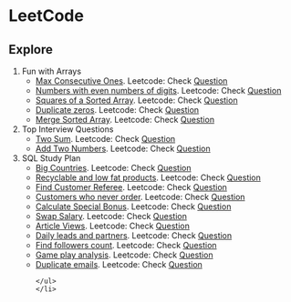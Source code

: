 # LeetCode


<h2>Explore </h2>

<ol>
	<li>Fun with Arrays
	<ul>
		<li><a href="Easy_485_max_consecutive_ones.py">Max Consecutive Ones</a>. Leetcode: Check <a href="https://leetcode.com/problems/max-consecutive-ones/">Question</a></li>
		<li><a href="Easy_1295_even_digits.py">Numbers with even numbers of digits</a>. Leetcode: Check <a href="https://leetcode.com/problems/find-numbers-with-even-number-of-digits/">Question</a></li>
		<li><a href="Easy_977_squares_of_sorted_array.py">Squares of a Sorted Array</a>. Leetcode: Check <a href="https://leetcode.com/problems/squares-of-a-sorted-array/">Question</a></li>
		<li><a href="Easy_1089_duplicate_zeros.py">Duplicate zeros</a>. Leetcode: Check <a href="https://leetcode.com/problems/duplicate-zeros/">Question</a></li>
		<li><a href="Easy_88_Merge_sorted_arrays.py">Merge Sorted Array</a>. Leetcode: Check <a href="https://leetcode.com/problems/merge-sorted-array/">Question</a></li>
	</ul>
	</li>
	<li>Top Interview Questions
	<ul>
		<li><a href="01_Two_sum.py">Two Sum</a>. Leetcode: Check <a href="https://leetcode.com/problems/two-sum/">Question</a></li>
		<li><a href="02_Add_Two_Numbers.py">Add Two Numbers</a>. Leetcode: Check <a href="https://leetcode.com/problems/add-two-numbers/">Question</a></li>
	</ul>
	</li>
	<li>SQL Study Plan
	<ul>
		<li><a href="Easy_595_Big_Countries.sql">Big Countries</a>. Leetcode: Check <a href="https://leetcode.com/problems/big-countries/?envType=study-plan&id=sql-i">Question</a></li>
		<li><a href="Easy_1757.sql">Recyclable and low fat products</a>. Leetcode: Check <a href="https://leetcode.com/problems/recyclable-and-low-fat-products/?envType=study-plan&id=sql-i">Question</a></li>
		<li><a href="Easy_584.sql">Find Customer Referee</a>. Leetcode: Check <a href="https://leetcode.com/problems/find-customer-referee/?envType=study-plan&id=sql-i">Question</a></li>
		<li><a href="Easy_183.sql">Customers who never order</a>. Leetcode: Check <a href="https://leetcode.com/problems/customers-who-never-order/?envType=study-plan&id=sql-i">Question</a></li>
		<li><a href="Easy_1873.sql">Calculate Special Bonus</a>. Leetcode: Check <a href="https://leetcode.com/problems/calculate-special-bonus/?envType=study-plan&id=sql-i">Question</a></li>
		<li><a href="Easy_627.sql">Swap Salary</a>. Leetcode: Check <a href="https://leetcode.com/problems/swap-salary/">Question</a></li>
		<li><a href="Easy_1148.sql">Article Views</a>. Leetcode: Check <a href="https://leetcode.com/problems/article-views-i/">Question</a></li>
		<li><a href="Easy_1693.sql">Daily leads and partners</a>. Leetcode: Check <a href="https://leetcode.com/problems/daily-leads-and-partners/">Question</a></li>
		<li><a href="Easy_1729.sql">Find followers count</a>. Leetcode: Check <a href="https://leetcode.com/problems/find-followers-count/">Question</a></li>
		<li><a href="Easy_511.sql">Game play analysis</a>. Leetcode: Check <a href="https://leetcode.com/problems/game-play-analysis-i/">Question</a></li>
		<li><a href="Easy_182.sql">Duplicate emails</a>. Leetcode: Check <a href="https://leetcode.com/problems/duplicate-emails/">Question</a></li>

	</ul>
	</li>
</ol>
